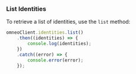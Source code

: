 
### List Identities

To retrieve a list of identities, use the `list` method:

```javascript
omneoClient.identities.list()
    .then((identities) => {
        console.log(identities);
    })
    .catch((error) => {
        console.error(error);
    });
```

